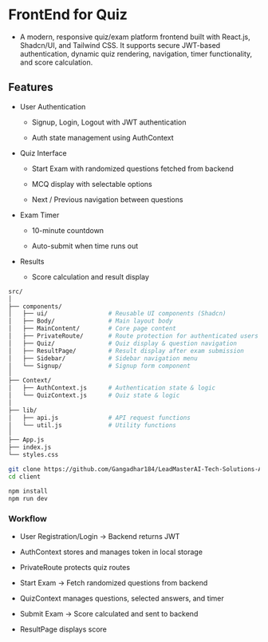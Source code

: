 # FrontEnd for Quiz

- A modern, responsive quiz/exam platform frontend built with React.js, Shadcn/UI, and Tailwind CSS.
It supports secure JWT-based authentication, dynamic quiz rendering, navigation, timer functionality, and score calculation.

## Features

- User Authentication

  - Signup, Login, Logout   with JWT authentication

  - Auth state management using AuthContext

- Quiz Interface

  - Start Exam with randomized questions fetched from backend

  - MCQ display with selectable options

  - Next / Previous navigation between questions

- Exam Timer

  - 10-minute countdown

  - Auto-submit when time runs out

- Results

  - Score calculation and result display

```bash
src/
│
├── components/
│   ├── ui/                 # Reusable UI components (Shadcn)
│   ├── Body/               # Main layout body
│   ├── MainContent/        # Core page content
│   ├── PrivateRoute/       # Route protection for authenticated users
│   ├── Quiz/               # Quiz display & question navigation
│   ├── ResultPage/         # Result display after exam submission
│   ├── Sidebar/            # Sidebar navigation menu
│   └── Signup/             # Signup form component
│
├── Context/
│   ├── AuthContext.js      # Authentication state & logic
│   └── QuizContext.js      # Quiz state & logic
│
├── lib/
│   ├── api.js              # API request functions
│   └── util.js             # Utility functions
│
├── App.js                  
├── index.js                
└── styles.css   
```

```bash
git clone https://github.com/Gangadhar184/LeadMasterAI-Tech-Solutions-Assignment.git
cd client

npm install
npm run dev
```

### Workflow

- User Registration/Login → Backend returns JWT

- AuthContext stores and manages token in local storage

- PrivateRoute protects quiz routes

- Start Exam → Fetch randomized questions from backend

- QuizContext manages questions, selected answers, and timer

- Submit Exam → Score calculated and sent to backend

- ResultPage displays score
